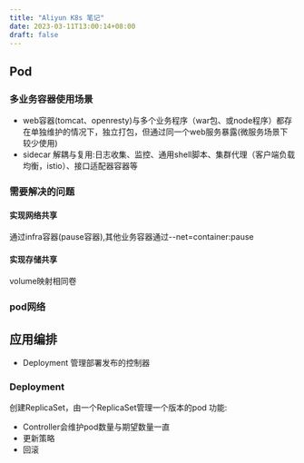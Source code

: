 ```yaml
---
title: "Aliyun K8s 笔记"
date: 2023-03-11T13:00:14+08:00
draft: false
---
```


## Pod

### 多业务容器使用场景
- web容器(tomcat、openresty)与多个业务程序（war包、或node程序）都存在单独维护的情况下，独立打包，但通过同一个web服务暴露(微服务场景下较少使用)
- sidecar 解耦与复用:日志收集、监控、通用shell脚本、集群代理（客户端负载均衡，istio）、接口适配器容器等 


### 需要解决的问题
#### 实现网络共享
通过infra容器(pause容器),其他业务容器通过--net=container:pause

#### 实现存储共享
volume映射相同卷

### pod网络


## 应用编排
- Deployment 管理部署发布的控制器

### Deployment
创建ReplicaSet，由一个ReplicaSet管理一个版本的pod
功能:
- Controller会维护pod数量与期望数量一直
- 更新策略
- 回滚




